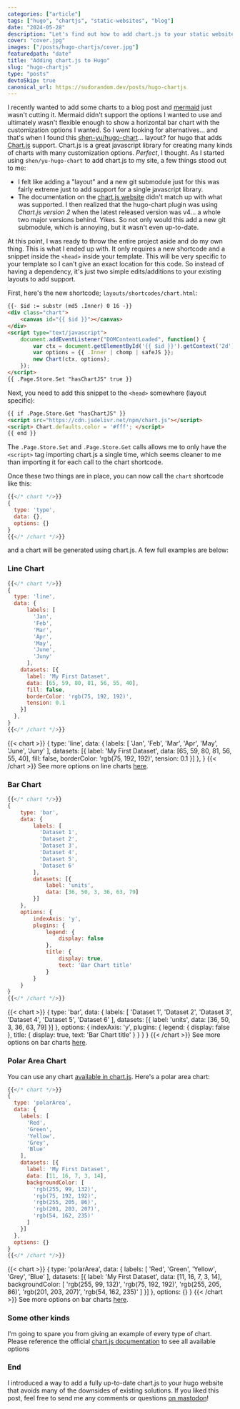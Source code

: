 ```yaml
---
categories: ["article"]
tags: ["hugo", "chartjs", "static-websites", "blog"]
date: "2024-05-28"
description: "Let's find out how to add chart.js to your static website built with Hugo."
cover: "cover.jpg"
images: ["/posts/hugo-chartjs/cover.jpg"]
featuredpath: "date"
title: "Adding chart.js to Hugo"
slug: "hugo-chartjs"
type: "posts"
devtoSkip: true
canonical_url: https://sudorandom.dev/posts/hugo-chartjs
---
```


I recently wanted to add some charts to a blog post and [mermaid](https://mermaid.live) just wasn't cutting it. Mermaid didn't support the options I wanted to use and ultimately wasn't flexible enough to show a horizontal bar chart with the customization options I wanted. So I went looking for alternatives... and that's when I found this [shen-yu/hugo-chart](https://github.com/shen-yu/hugo-chart)... layout? for hugo that adds [Chart.js](https://www.chartjs.org/) support. Chart.js is a great javascript library for creating many kinds of charts with many customization options. *Perfect*, I thought. As I started using `shen/yu-hugo-chart` to add chart.js to my site, a few things stood out to me:

- I felt like adding a "layout" and a new git submodule just for this was fairly extreme just to add support for a single javascript library.
- The documentation on the [chart.js website](https://www.chartjs.org/) didn't match up with what was supported. I then realized that the hugo-chart plugin was using *Chart.js version 2* when the latest released version was v4... a whole two major versions behind. Yikes. So not only would this add a new git submodule, which is annoying, but it wasn't even up-to-date.

At this point, I was ready to throw the entire project aside and do my own thing. This is what I ended up with. It only requires a new shortcode and a snippet inside the `<head>` inside your template. This will be very specific to your template so I can't give an exact location for this code. So instead of having a dependency, it's just two simple edits/additions to your existing layouts to add support.

First, here's the new shortcode; `layouts/shortcodes/chart.html`:
```html
{{- $id := substr (md5 .Inner) 0 16 -}}
<div class="chart">
    <canvas id="{{ $id }}"></canvas>
</div>
<script type="text/javascript">
    document.addEventListener("DOMContentLoaded", function() {
        var ctx = document.getElementById('{{ $id }}').getContext('2d');
        var options = {{ .Inner | chomp | safeJS }};
        new Chart(ctx, options);
    });
</script>
{{ .Page.Store.Set "hasChartJS" true }}
```

Next, you need to add this snippet to the `<head>` somewhere (layout specific):
```html
{{ if .Page.Store.Get "hasChartJS" }}
<script src="https://cdn.jsdelivr.net/npm/chart.js"></script>
<script> Chart.defaults.color = '#fff'; </script>
{{ end }}
```
The `.Page.Store.Set` and `.Page.Store.Get` calls allows me to only have the `<script>` tag importing chart.js a single time, which seems cleaner to me than importing it for each call to the chart shortcode.

Once these two things are in place, you can now call the `chart` shortcode like this:
```javascript
{{</* chart */>}}
{
  type: 'type',
  data: {},
  options: {}
}
{{</* /chart */>}}
```
and a chart will be generated using chart.js. A few full examples are below:

### Line Chart
```javascript
{{</* chart */>}}
{
  type: 'line',
  data: {
      labels: [
        'Jan',
        'Feb',
        'Mar',
        'Apr',
        'May',
        'June',
        'Juny'
      ],
    datasets: [{
      label: 'My First Dataset',
      data: [65, 59, 80, 81, 56, 55, 40],
      fill: false,
      borderColor: 'rgb(75, 192, 192)',
      tension: 0.1
    }]
  },
}
{{</* /chart */>}}
```
{{< chart >}}
{
  type: 'line',
  data: {
      labels: [
        'Jan',
        'Feb',
        'Mar',
        'Apr',
        'May',
        'June',
        'Juny'
      ],
    datasets: [{
      label: 'My First Dataset',
      data: [65, 59, 80, 81, 56, 55, 40],
      fill: false,
      borderColor: 'rgb(75, 192, 192)',
      tension: 0.1
    }]
  },
}
{{< /chart >}}
See more options on line charts [here](https://www.chartjs.org/docs/latest/charts/line.html).

### Bar Chart
```javascript
{{</* chart */>}}
{
    type: 'bar',
    data: {
        labels: [
          'Dataset 1',
          'Dataset 2',
          'Dataset 3',
          'Dataset 4',
          'Dataset 5',
          'Dataset 6'
        ],
        datasets: [{
            label: 'units',
            data: [36, 50, 3, 36, 63, 79]
        }]
    },
    options: {
        indexAxis: 'y',
        plugins: {
            legend: {
                display: false
            },
            title: {
                display: true,
                text: 'Bar Chart title'
            }
        }
    }
}
{{</* /chart */>}}
```
{{< chart >}}
{
    type: 'bar',
    data: {
        labels: [
          'Dataset 1',
          'Dataset 2',
          'Dataset 3',
          'Dataset 4',
          'Dataset 5',
          'Dataset 6'
        ],
        datasets: [{
            label: 'units',
            data: [36, 50, 3, 36, 63, 79]
        }]
    },
    options: {
        indexAxis: 'y',
        plugins: {
            legend: {
                display: false
            },
            title: {
                display: true,
                text: 'Bar Chart title'
            }
        }
    }
}
{{< /chart >}}
See more options on bar charts [here](https://www.chartjs.org/docs/latest/charts/bar.html).

### Polar Area Chart
You can use any chart [available in chart.js](https://www.chartjs.org/docs/latest/). Here's a polar area chart:
```javascript
{{</* chart */>}}
{
  type: 'polarArea',
  data: {
    labels: [
      'Red',
      'Green',
      'Yellow',
      'Grey',
      'Blue'
    ],
    datasets: [{
      label: 'My First Dataset',
      data: [11, 16, 7, 3, 14],
      backgroundColor: [
        'rgb(255, 99, 132)',
        'rgb(75, 192, 192)',
        'rgb(255, 205, 86)',
        'rgb(201, 203, 207)',
        'rgb(54, 162, 235)'
      ]
    }]
  },
  options: {}
}
{{</* /chart */>}}
```

{{< chart >}}
{
  type: 'polarArea',
  data: {
    labels: [
      'Red',
      'Green',
      'Yellow',
      'Grey',
      'Blue'
    ],
    datasets: [{
      label: 'My First Dataset',
      data: [11, 16, 7, 3, 14],
      backgroundColor: [
        'rgb(255, 99, 132)',
        'rgb(75, 192, 192)',
        'rgb(255, 205, 86)',
        'rgb(201, 203, 207)',
        'rgb(54, 162, 235)'
      ]
    }]
  },
  options: {}
}
{{< /chart >}}
See more options on bar charts [here](https://www.chartjs.org/docs/latest/charts/polar.html).

### Some other kinds
I'm going to spare you from giving an example of every type of chart. Please reference the official [chart.js documentation](https://www.chartjs.org/docs/latest/) to see all available options


### End
I introduced a way to add a fully up-to-date chart.js to your hugo website that avoids many of the downsides of existing solutions. If you liked this post, feel free to send me any comments or questions [on mastodon](https://infosec.exchange/@sudorandom)!
